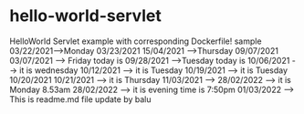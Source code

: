 # hello-world-servlet
HelloWorld Servlet example with corresponding Dockerfile!
sample
03/22/2021-->Monday
03/23/2021
15/04/2021 -->Thursday
09/07/2021
03/07/2021 --> Friday today is
09/28/2021 -->Tuesday today is
10/06/2021 --> it is wednesday
10/12/2021 --> it is Tuesday
10/19/2021 --> it is Tuesday
10/20/2021
10/21/2021 --> it is Thursday
11/03/2021 --> 
28/02/2022 --> it is Monday 8.53am
28/02/2022 --> it is evening time is 7:50pm
01/03/2022 --> This is readme.md file update by balu

